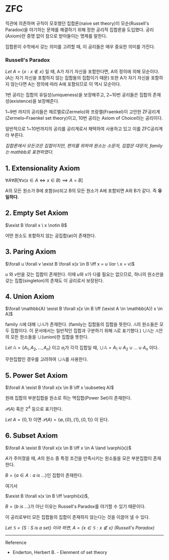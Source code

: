 # ZFC

직관에 의존하며 규칙이 모호했던 집합론(naive set theory)이 모순(Russell's Paradox)을 야기하는 문제를 해결하기 위해 정한 공리적 집합론을 도입했다. 공리(Axiom)란 증명 없이 참으로 받아들이는 명제를 말한다.

집합론이 수학에서 갖는 의미를 고려할 때, 이 공리들은 매우 중요한 의미를 가진다.

### Russell's Paradox
$Let \ A = \{x : x \notin x\}$ 일 때, A가 자기 자신을 포함한다면, A의 정의에 의해 모순이다. (A는 자기 자신을 포함하지 않는 집합들의 집합이기 때문) 또한 A가 자기 자신을 포함하지 않는다면 A는 정의에 따라 A에 포함되므로 이 역시 모순이다.



1번 공리는 집합의 유일성(uniqueness)을 보장해주고,
2~10번 공리들은 집합의 존재성(existence)을 보장해준다.

1~9번 까지의 공리들은 체르멜로(Zermelo)와 프랑켈(Fraenkel)이 고안한 ZF공리계(Zermelo–Fraenkel set theory)이고,
10번 공리는 Axiom of Choice라는 공리이다.

일반적으로 1~10번까지의 공리를 공리계로서 채택하여 사용하고 있고 이를 ZFC공리계라 부른다.

*집합론에서 모든것은 집합이지만, 편의를 위하여*
*원소는 소문자, 집합은 대문자, family는 mathbb로 표현하였다.*

## 1. Extensionality Axiom
$\forall A \forall B [\forall x(x \in A \iff x \in B) \implies A = B]$

A의 모든 원소가 B에 포함(in)되고 B의 모든 원소가 A에 포함되면 A와 B가 같다. 즉 **유일하다**.

## 2. Empty Set Axiom
$\exist B \forall x \ x \notin B$

어떤 원소도 포함하지 않는 공집합($\emptyset$)이 존재한다.

## 3. Paring Axiom
$\forall u \forall v \exist B \forall x(x \in B \iff x = u \lor \ x = v)$

$u$ 와 $v$만을 갖는 집합이 존재한다.
이때 $u$와 $v$가 다를 필요는 없으므로, 하나의 원소만을 갖는 집합(singleton)의 존재도 이 공리로서 보장된다.

## 4. Union Axiom
$\forall \mathbb{A} \exist B \forall x[x \in B \iff (\exist A \in \mathbb{A}) x \in A]$

family $\mathbb{A}$에 대해 $\cup \mathbb{A}$가 존재한다. (family는 집합들의 집합을 뜻한다. $\mathbb{A}$의 원소들은 모두 집합이다. 이 문서에서는 일반적인 집합과 구분하기 위해 $\mathbb{A}$로 표기했다.)
$\cup \mathbb{A}$는 $\mathbb{A}$안의 모든 원소들을 $\cup$(union)한 집합을 뜻한다.

$Let \ \mathbb{A} = \{A_1, A_2, ... , A_n\}$ 이고 $a_i$가 각각 집합일 때,
$\cup \mathbb{A} = A_1 \cup A_2 \cup ... \cup A_n$ 이다.

무한집합인 경우를 고려하여 $\cup \mathbb{A}$를 사용한다.

## 5. Power Set Axiom
$\forall A \exist B \forall x(x \in B \iff x \subseteq A)$

원래 집합의 부분집합을 원소로 하는 멱집합(Power Set)이 존재한다.

$\mathcal{P}(A)$ 혹은 $2^A$ 등으로 표기한다.

$Let \ A = \{0, 1\}$ 이면 $\mathcal{P}(A) = \{\emptyset, \{0\}, \{1\}, \{0, 1\}\}$ 이 된다.

## 6. Subset Axiom
$\forall A \exist B \forall x(x \in B \iff x \in A \land \varphi(x))$

$A$가 주어졌을 때, $A$의 원소 중 특정 조건을 만족시키는 원소들을 모은 부분집합이 존재한다.

$B=\{a \in A: a \ is \ ...\}$인 집합이 존재한다.

여기서

$\exist B \forall x(x \in B \iff \varphi(x))$,

$B=\{b \ is \ ...\}$가 아닌 이유는 Russell's Paradox를 야기할 수 있기 때문이다.

이 공리로부터 모든 집합들의 집합이 존재하지 않는다는 것을 이끌어 낼 수 있다.

*$Let \ \mathbb{S} = \{S: S \ is \ a \ set\}$ 이라 하면,*
*$A = \{x \in \mathbb{S} : x \notin x\}$ (Russell's Paradox)*

---

Reference
- Enderton, Herbert B. - Elenment of set theory